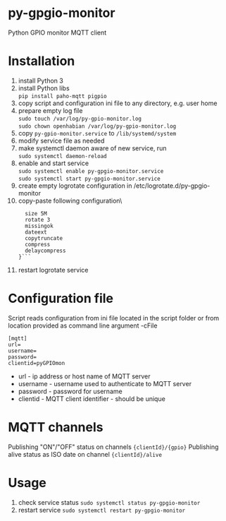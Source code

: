 # py-gpgio-monitor
Python GPIO monitor MQTT client 

# Installation
1. install Python 3
1. install Python libs\
   `pip install paho-mqtt pigpio`
1. copy script and configuration ini file to any directory, e.g. user home
1. prepare empty log file\
   `sudo touch /var/log/py-gpio-monitor.log`\
   `sudo chown openhabian /var/log/py-gpio-monitor.log`
1. copy `py-gpio-monitor.service` to `/lib/systemd/system`
1. modify service file as needed
1. make systemctl daemon aware of new service, run\
   `sudo systemctl daemon-reload`
1. enable and start service\
    `sudo systemctl enable py-gpgio-monitor.service`\
    `sudo systemctl start py-gpgio-monitor.service`
1. create empty logrotate configuration in /etc/logrotate.d/py-gpgio-monitor
1. copy-paste following configuration\
    ```/var/log/py-gpgio-monitor.log {
      size 5M
      rotate 3
      missingok
      dateext
      copytruncate
      compress
      delaycompress
    }```
 1. restart logrotate service

# Configuration file
Script reads configuration from ini file located in the script folder or from location provided as command line argument -cFile
```
[mqtt]
url= 
username= 
password=
clientid=pyGPIOmon
```

* url - ip address or host name of MQTT server
* username - username used to authenticate to MQTT server
* password - password for username
* clientid - MQTT client identifier - should be unique

# MQTT channels
Publishing "ON"/"OFF" status on channels `{clientId}/{gpio}`
Publishing alive status as ISO date on channel `{clientId}/alive`

# Usage
1. check service status
   `sudo systemctl status py-gpgio-monitor`
1. restart service
   `sudo systemctl restart py-gpgio-monitor`
